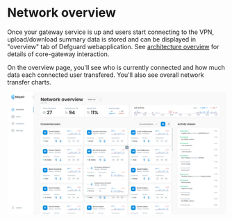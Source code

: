 # Network overview

Once your gateway service is up and users start connecting to the VPN, upload/download summary data is stored and can be
displayed in "overview" tab of Defguard webapplication. See [architecture overview](../../in-depth/architecture.md)
for details of core-gateway interaction. 

On the overview page, you'll see who is currently connected and how much data each connected user transfered. You'll
also see overall network transfer charts.

![Network overview](../../.gitbook/assets/NetworkOverview.png)

